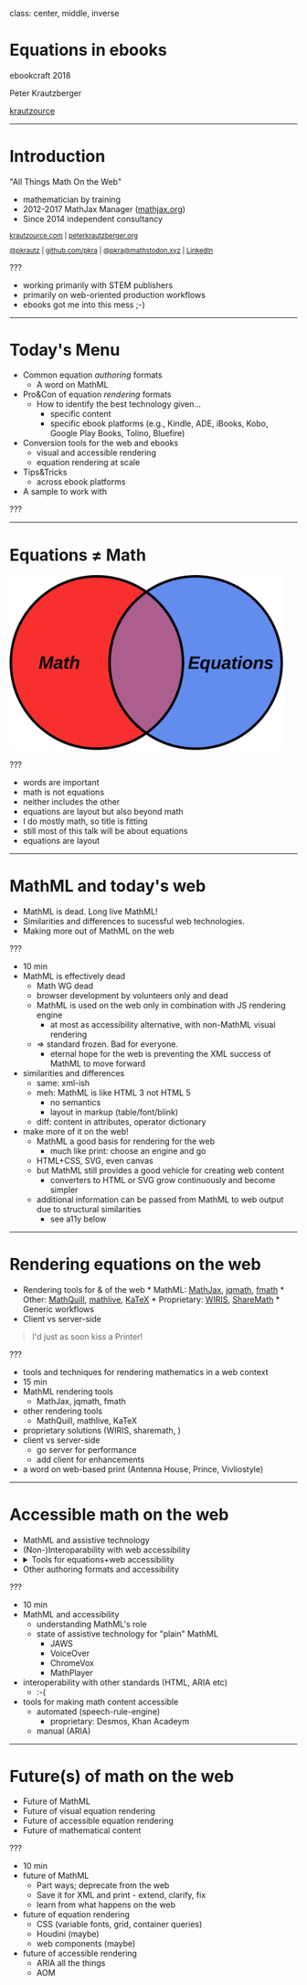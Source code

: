 class: center, middle, inverse

# Equations in ebooks

ebookcraft 2018

Peter Krautzberger

[krautzource](https://www.krautzource.com)

---

# Introduction


"All Things Math On the Web"

* mathematician by training
* 2012-2017 MathJax Manager ([mathjax.org](https://www.mathjax.org))
* Since 2014 independent consultancy

<small>

[krautzource.com](https://www.krautzource.com/) | [peterkrautzberger.org](https://www.peterkrautzberger.org/)

[@pkrautz](https://twitter.com/pkrautz) |  [github.com/pkra](https://github.com/pkra) | [@pkra@mathstodon.xyz](https://mathstodon.xyz/@pkra) | [LinkedIn](https://www.linkedin.com/in/peter-krautzberger-6a54a445)

</small>

???
 * working primarily with STEM publishers
 * primarily on web-oriented production workflows
 * ebooks got me into this mess ;-)

---

# Today's Menu

* Common equation *authoring* formats
  * A word on MathML
* Pro&Con of equation *rendering* formats
  * How to identify the best technology given...
    * specific content
    * specific ebook platforms (e.g., Kindle, ADE, iBooks, Kobo, Google Play Books, Tolino, Bluefire)
* Conversion tools for the web and ebooks
  * visual and accessible rendering
  * equation rendering at scale
* Tips&Tricks
  * across ebook platforms
* A sample to work with

???



---

# Equations ≠ Math

<img style="width: auto; max-width:95%; height: auto; max-height:30vh" width="658.01306" height="420.36343" src="./img/eqn-math-diagram.svg" alt="venn diagram: mathematics and equations with an intersection but neither encompassing the other">

???
* words are important
* math is not equations
* neither includes the other
* equations are layout but also beyond math
* I do mostly math, so title is fitting
* still most of this talk will be about equations
* equations are layout

---

# MathML and today's web

* MathML is dead. Long live MathML!
* Similarities and differences to sucessful web technologies.
* Making more out of MathML on the web

???

* 10 min
* MathML is effectively dead
  * Math WG dead
  * browser development by volunteers only and dead
  * MathML is used on the web only in combination with JS rendering engine
    * at most as accessibility alternative, with non-MathML visual rendering
  * => standard frozen. Bad for everyone.
    * eternal hope for the web is preventing the XML success of MathML to move forward
* similarities and differences
  * same: xml-ish
  * meh: MathML is like HTML 3 not HTML 5
    * no semantics
    * layout in markup (table/font/blink)
  * diff: content in attributes, operator dictionary
* make more of it on the web!
  * MathML a good basis for rendering for the web
    * much like print: choose an engine and go
  * HTML+CSS, SVG, even canvas
  * but MathML still provides a good vehicle for creating web content
    * converters to HTML or SVG grow continuously and become simpler
  * additional information can be passed from MathML to web output due to structural similarities
    * see a11y below


---

# Rendering equations on the web


* Rendering tools for & of the web
      * MathML: <a href="https://www.mathjax.org">MathJax</a>, <a href="https://mathscribe.com/author/jqmath.html">jqmath</a>, <a href="http://www.fmath.info/mathml.jsp">fmath</a>
      * Other: <a href="http://mathquill.com/">MathQuill</a>, <a href="http://mathlive.io/">mathlive</a>, <a href="https://khan.github.io/KaTeX/">KaTeX</a>
      * Proprietary: <a href="http://wiris.com/">WIRIS</a>, <a href="http://sharemath.com/">ShareMath</a>
      * Generic workflows
* Client vs server-side

> I'd just as soon kiss a Printer!

???

* tools and techniques for rendering mathematics in a web context
* 15 min
* MathML rendering tools
  * MathJax, jqmath, fmath
* other rendering tools
  * MathQuill, mathlive, KaTeX
* proprietary solutions (WIRIS, sharemath, )
* client vs server-side
  * go server for performance
  * add client for enhancements
* a word on web-based print (Antenna House, Prince, Vivliostyle)


---

# Accessible math on the web


* MathML and assistive technology
* (Non-)Interoparability with web accessibility
* <details>
  <summary>Tools for equations+web accessibility</summary>
  Automated: <a href="https://github.com/zorkow/speech-rule-engine">Speech Rule Engine</a> (<a href="https://codepen.io/pkra/full/oWjwNM/">demo</a>) (also: proprietary solutions).<br>
  Manual: ARIA labels
  </details>
* Other authoring formats and accessibility

???

* 10 min
* MathML and accessibility
  * understanding MathML's role
  * state of assistive technology for "plain" MathML
    * JAWS
    * VoiceOver
    * ChromeVox
    * MathPlayer
* interoperability with other standards (HTML, ARIA etc)
  * :-(
* tools for making math content accessible
  * automated (speech-rule-engine)
    * proprietary: Desmos, Khan Acadeym
  * manual (ARIA)

---

# Future(s) of math on the web


* Future of MathML
* Future of visual equation rendering
* Future of accessible equation rendering
* Future of mathematical content

???
* 10 min
* future of MathML
  * Part ways; deprecate from the web
  * Save it for XML and print - extend, clarify, fix
  * learn from what happens on the web
* future of equation rendering
  * CSS (variable fonts, grid, container queries)
  * Houdini (maybe)
  * web components (maybe)
* future of accessible rendering
  * ARIA all the things
  * AOM

